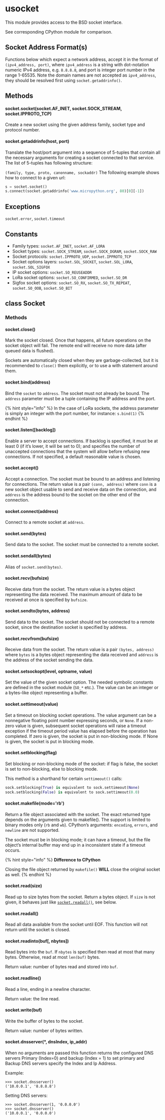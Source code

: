 # usocket

This module provides access to the BSD socket interface.

See corresponding CPython module for comparison.

## Socket Address Format\(s\)

Functions below which expect a network address, accept it in the format of `(ipv4_address, port)`, where `ipv4_address` is a string with dot-notation numeric IPv4 address, e.g. `8.8.8.8`, and port is integer port number in the range 1-65535. Note the domain names are not accepted as `ipv4_address`, they should be resolved first using `socket.getaddrinfo()`.

## Methods

#### socket.socket\(socket.AF\_INET, socket.SOCK\_STREAM, socket.IPPROTO\_TCP\)

Create a new socket using the given address family, socket type and protocol number.

#### socket.getaddrinfo\(host, port\)

Translate the host/port argument into a sequence of 5-tuples that contain all the necessary arguments for creating a socket connected to that service. The list of 5-tuples has following structure:

`(family, type, proto, canonname, sockaddr)` The following example shows how to connect to a given url:

```python
s = socket.socket()
s.connect(socket.getaddrinfo('www.micropython.org', 80)[0][-1])
```

## Exceptions

`socket.error`, `socket.timeout`

## Constants

* Family types: `socket.AF_INET`, `socket.AF_LORA`
* Socket types: `socket.SOCK_STREAM`, `socket.SOCK_DGRAM`, `socket.SOCK_RAW`
* Socket protocols: `socket.IPPROTO_UDP`, `socket.IPPROTO_TCP`
* Socket options layers: `socket.SOL_SOCKET`, `socket.SOL_LORA`, `socket.SOL_SIGFOX`
* IP socket options: `socket.SO_REUSEADDR`
* LoRa socket options: `socket.SO_CONFIRMED`, `socket.SO_DR`
* Sigfox socket options: `socket.SO_RX`, `socket.SO_TX_REPEAT`, `socket.SO_OOB`, `socket.SO_BIT`

## class Socket

### Methods

#### socket.close\(\)

Mark the socket closed. Once that happens, all future operations on the socket object will fail. The remote end will receive no more data \(after queued data is flushed\).

Sockets are automatically closed when they are garbage-collected, but it is recommended to `close()` them explicitly, or to use a with statement around them.

#### socket.bind\(address\)

Bind the `socket` to `address`. The socket must not already be bound. The `address` parameter must be a tuple containing the IP address and the port.

{% hint style="info" %}
In the case of LoRa sockets, the address parameter is simply an integer with the port number, for instance: `s.bind(1)`
{% endhint %}

#### socket.listen\(\[backlog\]\)

Enable a server to accept connections. If backlog is specified, it must be at least 0 \(if it’s lower, it will be set to 0\); and specifies the number of unaccepted connections that the system will allow before refusing new connections. If not specified, a default reasonable value is chosen.

#### socket.accept\(\)

Accept a connection. The socket must be bound to an address and listening for connections. The return value is a pair `(conn, address)` where `conn` is a new socket object usable to send and receive data on the connection, and `address` is the address bound to the socket on the other end of the connection.

#### socket.connect\(address\)

Connect to a remote socket at `address`.

#### socket.send\(bytes\)

Send data to the socket. The socket must be connected to a remote socket.

#### socket.sendall\(bytes\)

Alias of `socket.send(bytes)`.

#### socket.recv\(bufsize\)

Receive data from the socket. The return value is a bytes object representing the data received. The maximum amount of data to be received at once is specified by `bufsize`.

#### socket.sendto\(bytes, address\)

Send data to the socket. The socket should not be connected to a remote socket, since the destination socket is specified by address.

#### socket.recvfrom\(bufsize\)

Receive data from the socket. The return value is a pair `(bytes, address)` where `bytes` is a bytes object representing the data received and `address` is the address of the socket sending the data.

#### socket.setsockopt\(level, optname, value\)

Set the value of the given socket option. The needed symbolic constants are defined in the socket module \(`SO_*` etc.\). The value can be an integer or a bytes-like object representing a buffer.

#### socket.settimeout\(value\)

Set a timeout on blocking socket operations. The value argument can be a nonnegative floating point number expressing seconds, or `None`. If a non-zero value is given, subsequent socket operations will raise a timeout exception if the timeout period value has elapsed before the operation has completed. If zero is given, the socket is put in non-blocking mode. If None is given, the socket is put in blocking mode.

#### socket.setblocking\(flag\)

Set blocking or non-blocking mode of the socket: if flag is false, the socket is set to non-blocking, else to blocking mode.

This method is a shorthand for certain `settimeout()` calls:

```python
sock.setblocking(True) is equivalent to sock.settimeout(None)
sock.setblocking(False) is equivalent to sock.settimeout(0.0)
```

#### socket.makefile\(mode='rb'\)

Return a file object associated with the socket. The exact returned type depends on the arguments given to makefile\(\). The support is limited to binary modes only \(`rb` and `wb`\). CPython’s arguments: `encoding`, `errors`, and `newline` are not supported.

The socket must be in blocking mode; it can have a timeout, but the file object’s internal buffer may end up in a inconsistent state if a timeout occurs.

{% hint style="info" %}
**Difference to CPython**

Closing the file object returned by `makefile()` **WILL** close the original socket as well.
{% endhint %}

#### socket.read\(size\)

Read up to size bytes from the socket. Return a bytes object. If `size` is not given, it behaves just like [`socket.readall()`](usocket.md#socket-readall), see below.

#### socket.readall\(\)

Read all data available from the socket until EOF. This function will not return until the socket is closed.

#### socket.readinto\(buf\[, nbytes\]\)

Read bytes into the `buf`. If `nbytes` is specified then read at most that many bytes. Otherwise, read at most `len(buf)` bytes.

Return value: number of bytes read and stored into `buf`.

#### socket.readline\(\)

Read a line, ending in a newline character.

Return value: the line read.

#### socket.write\(buf\)

Write the buffer of bytes to the socket.

Return value: number of bytes written.

#### socket.dnsserver(*, dnsIndex, ip_addr)
 
When no arguments are passed this function returns the configured DNS servers Primary (Index=0) and backup (Index = 1)
to set primary and Backup DNS servers specify the Index and Ip Address.

Example:

```
>>> socket.dnsserver()
('10.0.0.1', '8.8.8.8')
```
Setting DNS servers:

```
>>> socket.dnsserver(1, '0.0.0.0')
>>> socket.dnsserver()
('10.0.0.1', '0.0.0.0')
```
